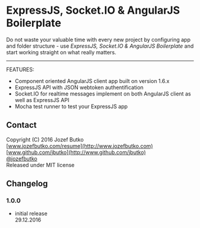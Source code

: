 # ExpressJS, Socket.IO & AngularJS Boilerplate

Do not waste your valuable time with every new project by configuring app and folder structure - use *ExpressJS, Socket.IO & AngularJS Boilerplate* and start working straight on what really matters.

***

FEATURES:
* Component oriented AngularJS client app built on version 1.6.x
* ExpressJS API with JSON webtoken authentification
* Socket.IO for realtime messages implement on both AngularJS client as well as ExpressJS API
* Mocha test runner to test your ExpressJS app

## Contact
Copyright (C) 2016 Jozef Butko<br>
[www.jozefbutko.com/resume](http://www.jozefbutko.com)<br>
[www.github.com/jbutko](http://www.github.com/jbutko)<br>
[@jozefbutko](http://www.twitter.com/jozefbutko)<br>
Released under MIT license

## Changelog
### 1.0.0
- initial release<br>
29.12.2016



